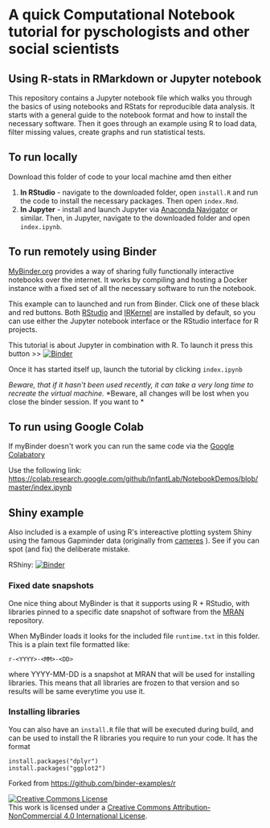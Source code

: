 # A quick Computational Notebook tutorial for pyschologists and other social scientists

## Using R-stats in RMarkdown or Jupyter notebook

This repository contains a Jupyter notebook file which walks you through the basics of using notebooks and RStats for reproducible data analysis. It starts with a general guide to the notebook format and how to install the necessary software. Then it goes through an example using R to load data, filter missing values, create graphs and run statistical tests. 

## To run locally

Download this folder of code to your local machine amd then either 
 
 1. **In RStudio** - navigate to the downloaded folder, open `install.R` and run the code to install the necessary packages. Then open `index.Rmd`.
 2. **In Jupyter** - install and launch Jupyter via [Anaconda Navigator](https://www.anaconda.com/products/individual) or similar. Then, in Jupyter, navigate to the downloaded folder and open `index.ipynb`.



## To run remotely using Binder
[MyBinder.org](http://mybinder.org) provides a way of sharing fully functionally interactive notebooks over the internet. It works by compiling and hosting a Docker instance with a fixed set of all the necessary software to run the notebook.

This example can to launched and run from Binder. Click one of these black and red buttons. Both [RStudio](https://www.rstudio.com/) and [IRKernel](https://irkernel.github.io/) are installed by default, so you can use either the Jupyter notebook interface or
the RStudio interface for R projects. 

This tutorial is about Jupyter in combination with R. To launch it press this button >>  [![Binder](http://mybinder.org/badge.svg)](https://mybinder.org/v2/gh/InfantLab/NotebookDemos/HEAD?labpath=.%2Findex.ipynb)

Once it has started itself up, launch the tutorial by clicking `index.ipynb`

*Beware, that if it hasn't been used recently, it can take a very long time to recreate the virtual machine.*
*Beware, all changes will be lost when you close the binder session. If you want to *

## To run using Google Colab

If myBinder doesn't work you can run the same code via the [Google Colabatory](https://colab.research.google.com)

Use the following link: https://colab.research.google.com/github/InfantLab/NotebookDemos/blob/master/index.ipynb


## Shiny example
Also included is a example of using R's intereactive plotting system Shiny using the famous Gapminder data (originally from [cameres](https://github.com/cameres/gapminder-shiny) ). See if you can spot (and fix) the deliberate mistake.

RShiny: [![Binder](http://mybinder.org/badge.svg)](http://beta.mybinder.org/v2/gh/yourbrain/notebookdemos/master?urlpath=shiny/gapminder-shiny/)

### Fixed date snapshots 
One nice thing about MyBinder is that it supports using R + RStudio, with libraries pinned to a specific
date snapshot of software from the [MRAN](https://mran.microsoft.com/documents/rro/reproducibility) repository.

When MyBinder loads it looks for the included file `runtime.txt` in this folder. This is a plain text file formatted like:

```
r-<YYYY>-<MM>-<DD>
```

where YYYY-MM-DD is a snapshot at MRAN that will be used for installing libraries. 
This means that all libraries are frozen to that version and so results will be same everytime you use it. 

### Installing libraries
You can also have an `install.R` file that will be executed during build,
and can be used to install the R libraries you require to run your code. It has the format
```
install.packages("dplyr")
install.packages("ggplot2")
```

 

Forked from https://github.com/binder-examples/r

<a rel="license" href="http://creativecommons.org/licenses/by-nc/4.0/"><img alt="Creative Commons License" style="border-width:0" src="https://i.creativecommons.org/l/by-nc/4.0/88x31.png" /></a><br />This work is licensed under a <a rel="license" href="http://creativecommons.org/licenses/by-nc/4.0/">Creative Commons Attribution-NonCommercial 4.0 International License</a>.

